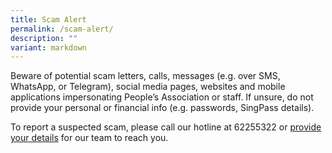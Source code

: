 ```yaml
---
title: Scam Alert
permalink: /scam-alert/
description: ""
variant: markdown
---
```

Beware of potential scam letters, calls, messages (e.g. over SMS, WhatsApp, or Telegram), social media pages, websites and mobile applications  impersonating People’s Association or staff. If unsure, do not provide your personal or financial info (e.g. passwords, SingPass details).  
  
To report a suspected scam, please call our hotline at 62255322 or [provide your details](https://form.gov.sg/#!/62e8e68d9b241b001207dbdf) for our team to reach you.